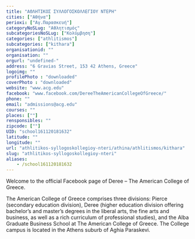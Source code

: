 ```yaml
---
title: "ΑΘΛΗΤΙΚΟΣ ΣΥΛΛΟΓΟΣΚΟΛΛΕΓΙΟΥ ΝΤΕΡΗ"
cities: ["Αθήνα"]
perioxi: ["Αγ.Παρασκευή"]
categoryNoSLug: "Αθλητισμός"
subcategoriesNoSLug: ["Κολύμβηση"]
categories: ["athlitismos"]
subcategories: ["kithara"]
organisationid: ""
organisation: ""
orgurl: "undefined-"
address: "6 Gravias Street, 153 42 Athens, Greece"
logoimg: ""
profilePhoto : "downloaded"
coverPhoto : "downloaded"
website: "www.acg.edu"
facebook: "www.facebook.com/DereeTheAmericanCollegeOfGreece/"
phone: ""
email: "admissions@acg.edu"
courses: ""
places: [""]
rensponsibles: ""
zipcode: [""]
UID: "school161120181632"
latitude: ""
longitude: ""
url: "athlitikos-syllogoskollegioy-nteri/athina/athlitismos/kithara"
slug: "athlitikos-syllogoskollegioy-nteri"
aliases:
    - /school161120181632
---
```



Welcome to the official Facebook page of Deree – The American College of Greece.

The American College of Greece comprises three divisions: Pierce (secondary education division), Deree (higher education division offering bachelor’s and master’s degrees in the liberal arts, the fine arts and business, as well as a rich curriculum of professional studies), and the Alba Graduate Business School at The American College of Greece. The College campus is located in the Athens suburb of Aghia Paraskevi.